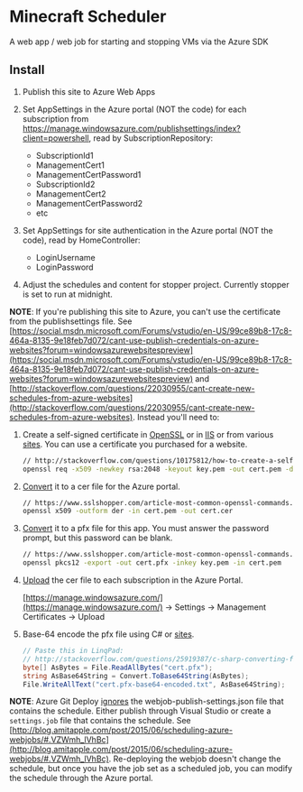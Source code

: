 Minecraft Scheduler
===================

A web app / web job for starting and stopping VMs via the Azure SDK

Install
-------

1. Publish this site to Azure Web Apps

2. Set AppSettings in the Azure portal (NOT the code) for each subscription from https://manage.windowsazure.com/publishsettings/index?client=powershell, read by SubscriptionRepository:

	- SubscriptionId1
	- ManagementCert1
	- ManagementCertPassword1
	- SubscriptionId2
	- ManagementCert2
	- ManagementCertPassword2
	- etc

3. Set AppSettings for site authentication in the Azure portal (NOT the code), read by HomeController:

	- LoginUsername
	- LoginPassword

4. Adjust the schedules and content for stopper project.  Currently stopper is set to run at midnight.


**NOTE**: If you're publishing this site to Azure, you can't use the certificate from the publishsettings file.  See [https://social.msdn.microsoft.com/Forums/vstudio/en-US/99ce89b8-17c8-464a-8135-9e18feb7d072/cant-use-publish-credentials-on-azure-websites?forum=windowsazurewebsitespreview](https://social.msdn.microsoft.com/Forums/vstudio/en-US/99ce89b8-17c8-464a-8135-9e18feb7d072/cant-use-publish-credentials-on-azure-websites?forum=windowsazurewebsitespreview) and [http://stackoverflow.com/questions/22030955/cant-create-new-schedules-from-azure-websites](http://stackoverflow.com/questions/22030955/cant-create-new-schedules-from-azure-websites).  Instead you'll need to:

1. Create a self-signed certificate in [OpenSSL](https://www.openssl.org/docs/HOWTO/certificates.txt) or in [IIS](https://technet.microsoft.com/en-us/library/Cc753127(v=WS.10).aspx) or from various [sites](http://www.selfsignedcertificate.com/).  You can use a certificate you purchased for a website.

	```bash
	// http://stackoverflow.com/questions/10175812/how-to-create-a-self-signed-certificate-with-openssl
	openssl req -x509 -newkey rsa:2048 -keyout key.pem -out cert.pem -days 365 -nodes
	```

2. [Convert](https://www.sslshopper.com/article-most-common-openssl-commands.html) it to a cer file for the Azure portal.

	```bash
	// https://www.sslshopper.com/article-most-common-openssl-commands.html
	openssl x509 -outform der -in cert.pem -out cert.cer
	```

3. [Convert](https://www.sslshopper.com/article-most-common-openssl-commands.html) it to a pfx file for this app. You must answer the password prompt, but this password can be blank.

	```bash
	// https://www.sslshopper.com/article-most-common-openssl-commands.html
	openssl pkcs12 -export -out cert.pfx -inkey key.pem -in cert.pem
	```

4. [Upload](https://msdn.microsoft.com/en-us/library/azure/gg551722.aspx) the cer file to each subscription in the Azure Portal.

	[https://manage.windowsazure.com/](https://manage.windowsazure.com/) -> Settings -> Management Certificates  -> Upload

4. Base-64 encode the pfx file using C# or [si](http://base64-encoding.online-domain-tools.com/)[tes](http://www.giftofspeed.com/base64-encoder/).

	```c#
	// Paste this in LinqPad:
	// http://stackoverflow.com/questions/25919387/c-sharp-converting-file-into-base64string-and-back-again
	byte[] AsBytes = File.ReadAllBytes("cert.pfx");
	string AsBase64String = Convert.ToBase64String(AsBytes);
	File.WriteAllText("cert.pfx-base64-encoded.txt", AsBase64String);
	```

**NOTE**: Azure Git Deploy [ignores](http://stackoverflow.com/questions/27158266/scheduled-azure-webjob-deployed-via-git-results-in-on-demand-job) the webjob-publish-settings.json file that contains the schedule.  Either publish through Visual Studio or create a `settings.job` file that contains the schedule.  See [http://blog.amitapple.com/post/2015/06/scheduling-azure-webjobs/#.VZWmh_lVhBc](http://blog.amitapple.com/post/2015/06/scheduling-azure-webjobs/#.VZWmh_lVhBc).  Re-deploying the webjob doesn't change the schedule, but once you have the job set as a scheduled job, you can modify the schedule through the Azure portal.
